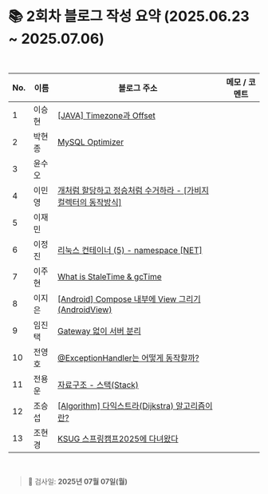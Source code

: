 # 📚 2회차 블로그 작성 요약 (2025.06.23 ~ 2025.07.06)

<br>

| No. | 이름  | 블로그 주소                                                                                                                              | 메모 / 코멘트 |
|-----|-----|-------------------------------------------------------------------------------------------------------------------------------------|----------|
| 1   | 이승현 | [[JAVA] Timezone과 Offset](https://ssddo-story.tistory.com/65)                                                                       |          |
| 2   | 박현종 | [MySQL Optimizer](https://develop-think-record.tistory.com/21)                                                                                                                                    |          |
| 3   | 윤수오 |                                                                                                                                     |          |
| 4   | 이민영 | [개처럼 할당하고 정승처럼 수거하라 - [가비지 컬렉터의 동작방식]](https://stylish-minyoung.tistory.com/210)                                                    |          |
| 5   | 이재민 |                                                                                                                                     |          |
| 6   | 이정진 | [리눅스 컨테이너 (5) - namespace [NET]](https://freshdev.tistory.com/55)                                                                   |          |
| 7   | 이주현 | [What is StaleTime & gcTime](https://jujus.gitbook.io/jutrongs-docs/my-storage/library/tanstack-query/what-is-staletime-and-gctime) |          |
| 8   | 이지은 | [[Android] Compose 내부에 View 그리기 (AndroidView)](https://ji-eeeun.tistory.com/124)
| 9   | 임진택 | [Gateway 없이 서버 분리](https://taekt.tistory.com/40)                                                                                    |          |
| 10  | 전영호 | [@ExceptionHandler는 어떻게 동작할까?](https://aplbly.tistory.com/29)                                                                       |          |
| 11  | 전용운 | [자료구조 - 스택(Stack)](https://jun-yu.tistory.com/11)                                                                                                                                   |          |
| 12  | 조승섭 | [[Algorithm] 다익스트라(Dijkstra) 알고리즘이란?](https://seopseophaeee.tistory.com/7)                          |          |
| 13  | 조현경 | [KSUG 스프링캠프2025에 다녀왔다](https://velog.io/@edocnuyh/KSUG-%EC%8A%A4%ED%94%84%EB%A7%81%EC%BA%A0%ED%94%842025%EC%97%90-%EB%8B%A4%EB%85%80%EC%99%94%EB%8B%A4)                                                                                                                                    |          |

<br>

> 📌 검사일: **2025년 07월 07일(월)**
